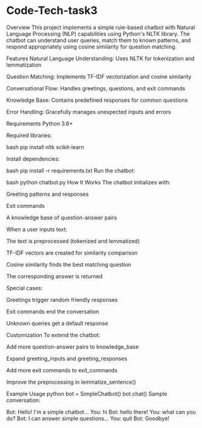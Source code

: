 # Code-Tech-task3

Overview
This project implements a simple rule-based chatbot with Natural Language Processing (NLP) capabilities using Python's NLTK library. The chatbot can understand user queries, match them to known patterns, and respond appropriately using cosine similarity for question matching.

Features
Natural Language Understanding: Uses NLTK for tokenization and lemmatization

Question Matching: Implements TF-IDF vectorization and cosine similarity

Conversational Flow: Handles greetings, questions, and exit commands

Knowledge Base: Contains predefined responses for common questions

Error Handling: Gracefully manages unexpected inputs and errors

Requirements
Python 3.6+

Required libraries:

bash
pip install nltk scikit-learn




Install dependencies:

bash
pip install -r requirements.txt
Run the chatbot:

bash
python chatbot.py
How It Works
The chatbot initializes with:

Greeting patterns and responses

Exit commands

A knowledge base of question-answer pairs

When a user inputs text:

The text is preprocessed (tokenized and lemmatized)

TF-IDF vectors are created for similarity comparison

Cosine similarity finds the best matching question

The corresponding answer is returned

Special cases:

Greetings trigger random friendly responses

Exit commands end the conversation

Unknown queries get a default response

Customization
To extend the chatbot:

Add more question-answer pairs to knowledge_base

Expand greeting_inputs and greeting_responses

Add more exit commands to exit_commands

Improve the preprocessing in lemmatize_sentence()

Example Usage
python
bot = SimpleChatbot()
bot.chat()
Sample conversation:

Bot: Hello! I'm a simple chatbot...
You: hi
Bot: hello there!
You: what can you do?
Bot: I can answer simple questions...
You: quit
Bot: Goodbye!
